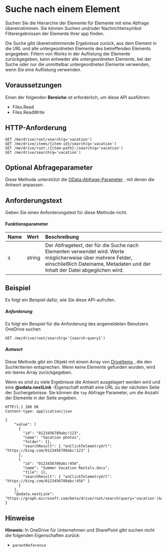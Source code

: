 # <a name="search-for-an-item"></a>Suche nach einem Element

Suchen Sie die Hierarchie der Elemente für Elemente mit eine Abfrage übereinstimmen.
Sie können Suchen und/oder Nachrichtensymbol Filterergebnissen der Elemente Ihrer app finden.

Die Suche gibt übereinstimmende Ergebnisse zurück, aus dem Element in die URL und alle untergeordneten Elemente des betreffenden Elements angegeben.
Filtern von Works in der Auflistung der Elemente zurückgegeben, kann entweder alle untergeordneten Elemente, bei der Suche oder nur die unmittelbar untergeordneten Elemente verwenden, wenn Sie eine Auflistung verwenden.

## <a name="prerequisites"></a>Voraussetzungen
Einen der folgenden **Bereiche** ist erforderlich, um diese API ausführen:

  * Files.Read
  * Files.ReadWrite

## <a name="http-request"></a>HTTP-Anforderung
<!-- { "blockType": "ignored" } -->
```
GET /me/drive/root/search(q='vacation')
GET /me/drive/items/{item-id}/search(q='vacation')
GET /me/drive/root:/{item-path}:/search(q='vacation')
GET /me/drive/search(q='vacation')
```

## <a name="optional-query-parameters"></a>Optional Abfrageparameter
Diese Methode unterstützt die [OData-Abfrage-Parameter](http://graph.microsoft.io/docs/overview/query_parameters) , mit denen die Antwort anpassen.


## <a name="request-body"></a>Anforderungstext
Geben Sie einen Anforderungstext für diese Methode nicht.

#### <a name="function-parameters"></a>Funktionsparameter

| Name | Wert  | Beschreibung                                                                                                                          |
|:-----|:-------|:-------------------------------------------------------------------------------------------------------------------------------------|
| `q`  | string | Der Abfragetext, der für die Suche nach Elementen verwendet wird. Werte möglicherweise über mehrere Felder, einschließlich Dateiname, Metadaten und der Inhalt der Datei abgeglichen wird. |

## <a name="example"></a>Beispiel
Es folgt ein Beispiel dafür, wie Sie diese API-aufrufen.

##### <a name="request"></a>Anforderung

Es folgt ein Beispiel für die Anforderung des angemeldeten Benutzers OneDrive suchen
<!-- {
  "blockType": "request",
  "name": "item_search"
}-->
```http
GET /me/drive/root/search(q='{search-query}')
```

##### <a name="response"></a>Antwort
Diese Methode gibt ein Objekt mit einem Array von [DriveItems](../resources/driveitem.md) , die den Suchkriterien entsprechen. Wenn keine Elemente gefunden wurden, wird ein leeres Array zurückgegeben.

Wenn es sind zu viele Ergebnisse die Antwort ausgelagert werden wird und eine **@odata.nextLink** -Eigenschaft enthält eine URL zu der nächsten Seite der Suchergebnisse. Sie können die `top` Abfrage Parameter, um die Anzahl der Elemente in der Seite angeben.

<!-- {
  "blockType": "response",
  "truncated": true,
  "@odata.type": "microsoft.graph.driveItem",
  "isCollection": true
} -->
```http
HTTP/1.1 200 OK
Content-type: application/json

{
    "value": [
      {
        "id": "0123456789abc!123",
        "name": "Vacation photos",
        "folder": {},
        "searchResult": { "onClickTelemetryUrl": "https://bing.com/0123456789abc!123" }
      },
      {
        "id": "0123456789abc!456",
        "name": "Summer Vacation Rentals.docx",
        "file": {},
        "searchResult": { "onClickTelemetryUrl": "https://bing.com/0123456789abc!456" }
      }
    ],
    "@odata.nextLink": "https://graph.microsoft.com/beta/drive/root/search(query='vacation')&skipToken=1asdlnjnkj1nalkm!asd"
}
```

## <a name="remarks"></a>Hinweise

**Hinweis:** In OneDrive für Unternehmen und SharePoint gibt suchen nicht die folgenden Eigenschaften zurück:

* `parentReference`


<!-- uuid: 8fcb5dbc-d5aa-4681-8e31-b001d5168d79
2015-10-25 14:57:30 UTC -->
<!-- {
  "type": "#page.annotation",
  "description": "item: search",
  "keywords": "",
  "section": "documentation",
  "tocPath": "OneDrive/Items/Search items"
}-->
